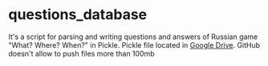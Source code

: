 # questions_database

It's a script for parsing and writing questions and answers of Russian game "What? Where? When?" in Pickle.
Pickle file located in [Google Drive](https://drive.google.com/open?id=0B1zM6DkkURvIQjd4NG5QNkFDVWs). GitHub doesn't allow to push files more than 100mb
